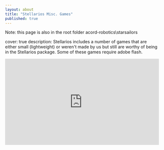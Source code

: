 ```yaml
---
layout: about
title: "Stellarios Misc. Games"
published: true
---
```





Note: this page is also in the root folder acord-robotics\starsailors

cover: true
description: Stellarios includes a number of games that are either small (lightweight) or weren't made by us but still are worthy of being in the Stellarios package. Some of these games require adobe flash.

<div class="codegena_iframe"><iframe src="http://games144.com/game/36306n-thingdom-game.php#play" height="400" width="680"  style="background:url('//codegena.com/wp-content/uploads/2015/09/loading.gif') white center center no-repeat;border:0px;"></iframe></div><style>.codegena_iframe{position:relative;padding-bottom:56.25%;height:0;overflow: hidden;max-width:100%;}.codegena_iframe iframe{position:absolute;top:0;left:0;width:100%;height:100%;}</style>
